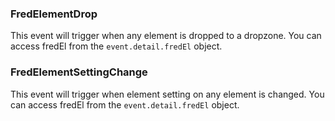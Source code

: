 ### FredElementDrop
This event will trigger when any element is dropped to a dropzone. You can access fredEl from the `event.detail.fredEl` object.

### FredElementSettingChange
This event will trigger when element setting on any element is changed. You can access fredEl from the `event.detail.fredEl` object.